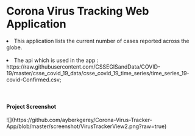 <h1> Corona Virus Tracking Web Application </h1>
  <li>This application lists the current number of cases reported across the globe.</li><br>
  <li>The api which is used in the app :<br>
  https://raw.githubusercontent.com/CSSEGISandData/COVID-19/master/csse_covid_19_data/csse_covid_19_time_series/time_series_19-covid-Confirmed.csv;
</li><br><br>
<h4>Project Screenshot</h4>
![](https://github.com/ayberkgerey/Corona-Virus-Tracker-App/blob/master/screenshot/VirusTrackerView2.png?raw=true)
